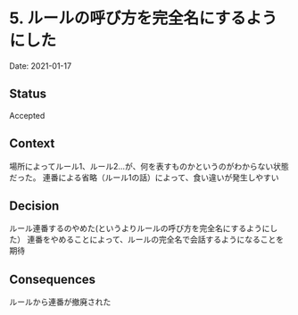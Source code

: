 # 5. ルールの呼び方を完全名にするようにした

Date: 2021-01-17

## Status

Accepted

## Context

場所によってルール1、ルール2…が、何を表すものかというのがわからない状態だった。
連番による省略（ルール1の話）によって、食い違いが発生しやすい

## Decision

ルール連番するのやめた(というよりルールの呼び方を完全名にするようにした）
連番をやめることによって、ルールの完全名で会話するようになることを期待

## Consequences

ルールから連番が撤廃された
